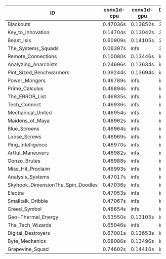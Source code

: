 |ID|conv1d-cpu|conv1d-gpu|DWSPConv2D-gpu|gemm-gpu|avg|
|-|-|-|-|-|-|
|Blackouts|0.47036s|0.13852s|2.94209s|1.97528s|1.38156s|
|Key_to_Innovation|0.14704s|0.13042s|3.19830s|2.16785s|1.41090s|
|Beast_Isis|0.60909s|0.14105s|2.94072s|1.96673s|1.41440s|
|The_Systems_Squads|0.06397s|infs|3.16975s|1.83912s|infs|
|Remote_Connections|0.10080s|0.13446s|infs|4.53217s|infs|
|Analyzing_Anarchists|0.24696s|0.13634s|infs|4.51882s|infs|
|Pint_Sized_Benchwarmers|0.39244s|0.13694s|infs|1.83346s|infs|
|Power_Mongers|0.46789s|infs|infs|4.53074s|infs|
|Prime_Calculus|0.46894s|infs|infs|4.53683s|infs|
|The_ERROR_List|0.46935s|infs|infs|4.56456s|infs|
|Tech_Connect|0.46936s|infs|infs|4.53654s|infs|
|Mechanical_United|0.46954s|infs|infs|4.55683s|infs|
|Maidens_of_Maya|0.46962s|infs|infs|4.53563s|infs|
|Blue_Screens|0.46964s|infs|infs|4.54622s|infs|
|Loose_Screws|0.46969s|infs|infs|4.54101s|infs|
|Ping_Intelligence|0.46970s|infs|infs|4.54119s|infs|
|Artful_Maneuvers|0.46982s|infs|infs|4.52431s|infs|
|Gonzo_Brutes|0.46988s|infs|infs|4.52086s|infs|
|Miss_Hit_Proclaim|0.46993s|infs|infs|4.52742s|infs|
|Analysis_Systems|0.47017s|infs|infs|4.73401s|infs|
|Skyhook_DimensionThe_Spin_Doodles|0.47036s|infs|infs|4.54498s|infs|
|Electra|0.47053s|infs|infs|4.52962s|infs|
|Smalltalk_Dribble|0.47067s|infs|infs|4.51088s|infs|
|Creed_Symbol|0.48654s|infs|infs|4.50719s|infs|
|Geo-Thermal_Energy|0.53550s|0.13105s|infs|4.50164s|infs|
|The_Tech_Wizards|0.65046s|infs|infs|4.53566s|infs|
|Digital_Destroyers|0.67001s|0.13653s|infs|4.51528s|infs|
|Byte_Mechanics|0.68086s|0.13496s|infs|4.52648s|infs|
|Grapevine_Squad|0.74602s|0.14416s|infs|4.51148s|infs|
